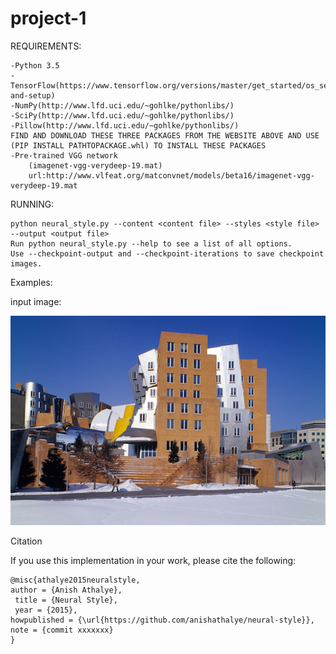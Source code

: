 # project-1

REQUIREMENTS:

	-Python 3.5
	-TensorFlow(https://www.tensorflow.org/versions/master/get_started/os_setup#download-and-setup)
	-NumPy(http://www.lfd.uci.edu/~gohlke/pythonlibs/)
	-SciPy(http://www.lfd.uci.edu/~gohlke/pythonlibs/)
	-Pillow(http://www.lfd.uci.edu/~gohlke/pythonlibs/)
	FIND AND DOWNLOAD THESE THREE PACKAGES FROM THE WEBSITE ABOVE AND USE (PIP INSTALL PATHTOPACKAGE.whl) TO INSTALL THESE PACKAGES
	-Pre-trained VGG network 
		(imagenet-vgg-verydeep-19.mat)
		url:http://www.vlfeat.org/matconvnet/models/beta16/imagenet-vgg-verydeep-19.mat


RUNNING:

	python neural_style.py --content <content file> --styles <style file> --output <output file>
	Run python neural_style.py --help to see a list of all options.
	Use --checkpoint-output and --checkpoint-iterations to save checkpoint images.

Examples:

input image:
	
![alt text](https://github.com/lihengbin333/project-1/blob/master/2-content.jpg?raw=true)

Citation

If you use this implementation in your work, please cite the following:

	@misc{athalye2015neuralstyle,
  	author = {Anish Athalye},
	 title = {Neural Style},
 	 year = {2015},
  	howpublished = {\url{https://github.com/anishathalye/neural-style}},
  	note = {commit xxxxxxx}
	}
